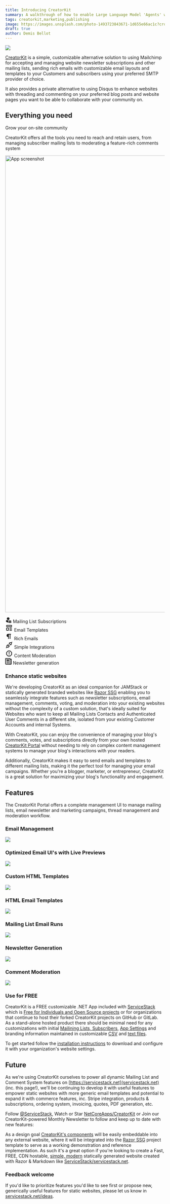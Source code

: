 ```yaml
---
title: Introducing CreatorKit
summary: A walkthrough of how to enable Large Language Model 'Agents' with access to your own ServiceStack APIs
tags: creatorkit,marketing,publishing
image: https://images.unsplash.com/photo-1493723843671-1d655e66ac1c?crop=entropy&fit=crop&h=1000&w=2000
draft: true
author: Demis Bellot
---
```


[![](/img/pages/creatorkit/creatorkit-brand.svg)](/creatorkit/)

[CreatorKit](/creatorkit/) is a simple, customizable alternative solution to using Mailchimp for accepting and managing website 
newsletter subscriptions and other mailing lists, sending rich emails with customizable email layouts and templates to your
Customers and subscribers using your preferred SMTP provider of choice. 

It also provides a private alternative to using Disqus to enhance websites with threading and commenting on your preferred 
blog posts and website pages you want to be able to collaborate with your community on.

<div class="not-prose bg-white py-12">
    <div class="mx-auto max-w-7xl px-6 lg:px-8">
        <div class="mx-auto max-w-2xl sm:text-center">
            <h2 class="text-base font-semibold leading-7 text-indigo-600">Everything you need</h2>
            <p class="mt-2 text-3xl font-bold tracking-tight text-gray-900 sm:text-4xl">
                Grow your on-site community
            </p>
            <p class="mt-6 text-lg leading-8 text-gray-600">
                CreatorKit offers all the tools you need to reach and retain users, from managing subscriber mailing lists
                to moderating a feature-rich comments system
            </p>
        </div>
    </div>
    <div class="relative overflow-hidden pt-8">
        <div class="mx-auto max-w-7xl px-6 lg:px-8">
            <a href="creatorkit/install">
            <img src="/img/pages/creatorkit/portal.png" alt="App screenshot" class="mb-[-12%] rounded-xl shadow-2xl ring-1 ring-gray-900/10" width="2432" height="1442"></a>
            <div class="relative" aria-hidden="true">
                <div class="absolute -inset-x-20 bottom-0 bg-gradient-to-t from-white pt-[7%]"></div>
            </div>
        </div>
    </div>
    <div class="mx-auto mt-8 max-w-7xl px-4">
        <dl class="mx-auto grid max-w-2xl grid-cols-1 gap-x-6 gap-y-4 text-base leading-7 text-gray-600 sm:grid-cols-2 lg:mx-0 lg:max-w-none lg:grid-cols-3">
            <div class="relative pl-9">
                <dt class="inline font-semibold text-gray-900">
                    <svg class="absolute left-1 top-1 h-5 w-5 text-indigo-600" xmlns="http://www.w3.org/2000/svg" width="20" height="20" viewBox="0 0 20 20">
                        <path fill="currentColor" d="M9 2a4 4 0 1 0 0 8a4 4 0 0 0 0-8Zm-4.991 9A2.001 2.001 0 0 0 2 13c0 1.691.833 2.966 2.135 3.797C5.417 17.614 7.145 18 9 18v-5a2 2 0 0 1 1.996-2H4.009Zm10.5 4.927l-4.496-2.623A1.5 1.5 0 0 1 11.5 12h6a1.5 1.5 0 0 1 1.5 1.5v.009l-4.49 2.418Zm.228 1.013L19 14.645V17.5a1.5 1.5 0 0 1-1.5 1.5h-6a1.5 1.5 0 0 1-1.5-1.5v-3.046l4.248 2.478a.5.5 0 0 0 .49.008Z"/>
                    </svg>
                    Mailing List Subscriptions
                </dt>
            </div>
            <div class="relative pl-9">
                <dt class="inline font-semibold text-gray-900">
                    <svg class="absolute left-1 top-1 h-5 w-5 text-indigo-600" xmlns="http://www.w3.org/2000/svg" width="24" height="24" viewBox="0 0 24 24">
                        <path fill="none" stroke="currentColor" stroke-linecap="round" stroke-linejoin="round" stroke-width="2" d="M4 5a1 1 0 0 1 1-1h14a1 1 0 0 1 1 1v2a1 1 0 0 1-1 1H5a1 1 0 0 1-1-1zm0 8a1 1 0 0 1 1-1h4a1 1 0 0 1 1 1v6a1 1 0 0 1-1 1H5a1 1 0 0 1-1-1zm10-1h6m-6 4h6m-6 4h6"/>
                    </svg>
                    Email Templates
                </dt>
            </div>
            <div class="relative pl-9">
                <dt class="inline font-semibold text-gray-900">
                    <svg class="absolute left-1 top-1 h-5 w-5 text-indigo-600" xmlns="http://www.w3.org/2000/svg" width="24" height="24" viewBox="0 0 24 24">
                        <path fill="currentColor" d="M10 20q-.425 0-.713-.288T9 19v-5q-2.075 0-3.538-1.463T4 9q0-2.075 1.463-3.538T9 4h8q.425 0 .713.288T18 5q0 .425-.288.713T17 6h-1v13q0 .425-.288.713T15 20q-.425 0-.713-.288T14 19V6h-3v13q0 .425-.288.713T10 20Z"></path>
                    </svg>
                    Rich Emails
                </dt>
            </div>
            <div class="relative pl-9">
                <dt class="inline font-semibold text-gray-900">
                    <svg class="absolute left-1 top-1 h-5 w-5 text-indigo-600" xmlns="http://www.w3.org/2000/svg" width="24" height="24" viewBox="0 0 24 24">
                        <path fill="none" stroke="currentColor" stroke-linecap="round" stroke-linejoin="round" stroke-width="2" d="m7 12l5 5l-1.5 1.5a3.536 3.536 0 1 1-5-5L7 12zm10 0l-5-5l1.5-1.5a3.536 3.536 0 1 1 5 5L17 12zM3 21l2.5-2.5m13-13L21 3m-11 8l-2 2m5 1l-2 2"/>
                    </svg>
                    Simple Integrations
                </dt>
            </div>
            <div class="relative pl-9">
                <dt class="inline font-semibold text-gray-900">
                    <svg class="absolute left-1 top-1 h-5 w-5 text-indigo-600" xmlns="http://www.w3.org/2000/svg" width="24" height="24" viewBox="0 0 24 24">
                        <path fill="currentColor" d="M8.27 3L3 8.27v7.46L8.27 21h7.46C17.5 19.24 21 15.73 21 15.73V8.27L15.73 3M9.1 5h5.8L19 9.1v5.8L14.9 19H9.1L5 14.9V9.1m6 5.9h2v2h-2v-2m0-8h2v6h-2V7"/>
                    </svg>
                    Content Moderation
                </dt>
            </div>
            <div class="relative pl-9">
                <dt class="inline font-semibold text-gray-900">
                    <svg class="absolute left-1 top-1 h-5 w-5 text-indigo-600" xmlns="http://www.w3.org/2000/svg" width="20" height="20" viewBox="0 0 20 20">
                        <path fill="currentColor" d="M16 2h4v15a3 3 0 0 1-3 3H3a3 3 0 0 1-3-3V0h16v2zm0 2v13a1 1 0 0 0 1 1a1 1 0 0 0 1-1V4h-2zM2 2v15a1 1 0 0 0 1 1h11.17a2.98 2.98 0 0 1-.17-1V2H2zm2 8h8v2H4v-2zm0 4h8v2H4v-2zM4 4h8v4H4V4z"></path>
                    </svg>
                    Newsletter generation
                </dt>
            </div>
        </dl>
    </div>
</div>

### Enhance static websites

We're developing CreatorKit as an ideal companion for JAMStack or statically generated branded websites like
[Razor SSG](https://razor-ssg.web-templates.io/posts/razor-ssg)
enabling you to seamlessly integrate features such as newsletter subscriptions, email management, comments, voting, 
and moderation into your existing websites without the complexity of a custom solution, that's ideally suited for Websites 
who want to keep all Mailing Lists Contacts and Authenticated User Comments in a different site, isolated from your
existing Customer Accounts and internal Systems.

With CreatorKit, you can enjoy the convenience of managing your blog's comments, votes, and subscriptions directly
from your own hosted [CreatorKit Portal](/portal/) without needing to rely on complex content management systems to 
manage your blog's interactions with your readers.

Additionally, CreatorKit makes it easy to send emails and templates to different mailing lists, making it the perfect
tool for managing your email campaigns. Whether you're a blogger, marketer, or entrepreneur, CreatorKit is a great
solution for maximizing your blog's functionality and engagement.

## Features

The CreatorKit Portal offers a complete management UI to manage mailing lists, email newsletter and marketing campaigns,
thread management and moderation workflow.

### Email Management

[![](/img/pages/creatorkit/portal-messages.png)](/creatorkit/portal-messages)

### Optimized Email UI's with Live Previews

[![](/img/pages/creatorkit/portal-messages-simple.png)](/creatorkit/portal-messages#email-ui)

### Custom HTML Templates

[![](/img/pages/creatorkit/portal-messages-custom.png)](/creatorkit/portal-messages#sending-custom-html-emails)

### HTML Email Templates

[![](/img/pages/creatorkit/portal-messages-markdown.png)](/creatorkit/portal-messages#sending-html-markdown-emails)

### Mailing List Email Runs

[![](/img/pages/creatorkit/portal-mailrun-custom.png)](/creatorkit/portal-mailruns)

### Newsletter Generation

[![](/img/pages/creatorkit/portal-mailrun-newsletter.png)](/creatorkit/portal-mailruns#generating-newsletters)

### Comment Moderation

[![](/img/pages/creatorkit/portal-report.png)](/creatorkit/portal-posts)

### Use for FREE

CreatorKit is a FREE customizable .NET App included with [ServiceStack](https://servicestack.net) which is
[Free for Individuals and Open Source projects](https://servicestack.net/free) or for organizations that continue to
host their forked CreatorKit projects on GitHub or GitLab. As a stand-alone hosted product there should be 
minimal need for any customizations with initial [Mailining Lists, Subscribers](/creatorkit/install#before-you-run), 
[App Settings](/creatorkit/install#whats-included) and branding information maintained in
customizable [CSV](/creatorkit/install#before-you-run) and [text files](/creatorkit/customize).

To get started follow the [installation instructions](/creatorkit/install) to download and configure it with your 
organization's website settings.

## Future

As we're using CreatorKit ourselves to power all dynamic Mailing List and Comment System features on 
[https://servicestack.net](servicestack.net) (inc. this page!), we'll be continuing to develop it with useful features to
empower static websites with more generic email templates and potential to expand it with commerce features, inc.
Stripe integration, products & subscriptions, ordering system, invoicing, quotes, PDF generation, etc.

Follow [@ServiceStack](https://twitter.com/ServiceStack), Watch or Star [NetCoreApps/CreatorKit](https://github.com/NetCoreApps/CreatorKit)
or Join our CreatorKit-powered Monthly Newsletter to follow and keep up to date with new features:

<div class="not-prose">
    <div class="mt-8 mx-auto max-w-md" data-mail="JoinMailingList" data-props="{ submitLabel:'Join our newsletter' }"></div>
</div>

As a design goal [CreatorKit's components](/creatorkit/components) will be easily embeddable into any external website,
where it will be integrated into the [Razor SSG](/posts/razor-ssg) project template to serve as a working demonstration 
and reference implementation. As such it's a great option if you're looking to create a Fast, FREE, CDN hostable,
[simple, modern](/posts/javascript) statically generated website created with Razor & Markdown
like [ServiceStack/servicestack.net](https://github.com/ServiceStack/servicestack.net). 

### Feedback welcome

If you'd like to prioritize features you'd like to see first or propose new, generically useful features for
static websites, please let us know in [servicestack.net/ideas](https://servicestack.net/ideas).
